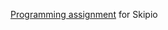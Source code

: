 [Programming assignment](https://gist.github.com/hopsoft/54141400166915f3aa06b10e5ed09714) for Skipio